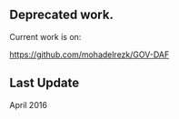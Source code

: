 

Deprecated work.
---------------
Current work is on:

https://github.com/mohadelrezk/GOV-DAF


Last Update
----------
April 2016
